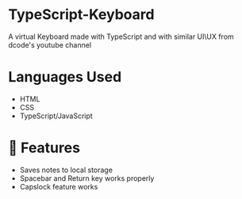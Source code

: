 # TypeScript-Keyboard

A virtual Keyboard made with TypeScript and with similar UI\UX from dcode's youtube channel

# Languages Used

- HTML
- CSS
- TypeScript/JavaScript

# 🧠 Features

- Saves notes to local storage
- Spacebar and Return key works properly
- Capslock feature works
